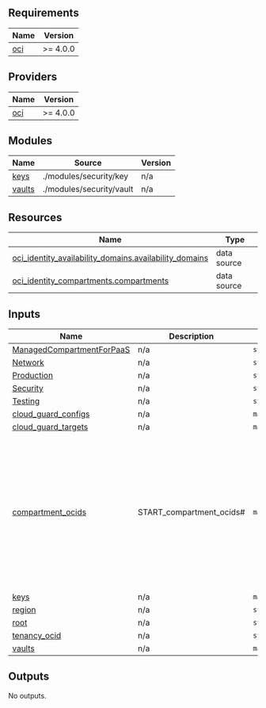 <!-- BEGIN_TF_DOCS -->
## Requirements

| Name | Version |
|------|---------|
| <a name="requirement_oci"></a> [oci](#requirement\_oci) | >= 4.0.0 |

## Providers

| Name | Version |
|------|---------|
| <a name="provider_oci"></a> [oci](#provider\_oci) | >= 4.0.0 |

## Modules

| Name | Source | Version |
|------|--------|---------|
| <a name="module_keys"></a> [keys](#module\_keys) | ./modules/security/key | n/a |
| <a name="module_vaults"></a> [vaults](#module\_vaults) | ./modules/security/vault | n/a |

## Resources

| Name | Type |
|------|------|
| [oci_identity_availability_domains.availability_domains](https://registry.terraform.io/providers/hashicorp/oci/latest/docs/data-sources/identity_availability_domains) | data source |
| [oci_identity_compartments.compartments](https://registry.terraform.io/providers/hashicorp/oci/latest/docs/data-sources/identity_compartments) | data source |

## Inputs

| Name | Description | Type | Default | Required |
|------|-------------|------|---------|:--------:|
| <a name="input_ManagedCompartmentForPaaS"></a> [ManagedCompartmentForPaaS](#input\_ManagedCompartmentForPaaS) | n/a | `string` | `"ocid1.compartment.oc1..aaaaaaaab5bazhbcu3soo5kaexkvmoywm2fttp7yt46qkaxgtpipjmuxjk4q"` | no |
| <a name="input_Network"></a> [Network](#input\_Network) | n/a | `string` | `"ocid1.compartment.oc1..aaaaaaaa4thtq42lwpqo6rcm6undudg3k4h4tgpmlubssgfrya6ysltbdcoq"` | no |
| <a name="input_Production"></a> [Production](#input\_Production) | n/a | `string` | `"ocid1.compartment.oc1..aaaaaaaalasgiuui7qauragkwm5er5mkpy6zkwn2oofw7vaqyc4nxnr3shcq"` | no |
| <a name="input_Security"></a> [Security](#input\_Security) | n/a | `string` | `"ocid1.compartment.oc1..aaaaaaaahxr4u6vp3kytkld6eg2xbtdo235jcqo7ea737fabaolho2hzvcka"` | no |
| <a name="input_Testing"></a> [Testing](#input\_Testing) | n/a | `string` | `"ocid1.compartment.oc1..aaaaaaaayvpal43jdti3azxvfwtbepg2xjsbbx5tromjyziq3lnui64bkcnq"` | no |
| <a name="input_cloud_guard_configs"></a> [cloud\_guard\_configs](#input\_cloud\_guard\_configs) | n/a | `map(any)` | `{}` | no |
| <a name="input_cloud_guard_targets"></a> [cloud\_guard\_targets](#input\_cloud\_guard\_targets) | n/a | `map(any)` | `{}` | no |
| <a name="input_compartment_ocids"></a> [compartment\_ocids](#input\_compartment\_ocids) | START\_compartment\_ocids# | `map(any)` | <pre>{<br>  "ManagedCompartmentForPaaS": "ocid1.compartment.oc1..aaaaaaaab5bazhbcu3soo5kaexkvmoywm2fttp7yt46qkaxgtpipjmuxjk4q",<br>  "Network": "ocid1.compartment.oc1..aaaaaaaa4thtq42lwpqo6rcm6undudg3k4h4tgpmlubssgfrya6ysltbdcoq",<br>  "Production": "ocid1.compartment.oc1..aaaaaaaalasgiuui7qauragkwm5er5mkpy6zkwn2oofw7vaqyc4nxnr3shcq",<br>  "Security": "ocid1.compartment.oc1..aaaaaaaahxr4u6vp3kytkld6eg2xbtdo235jcqo7ea737fabaolho2hzvcka",<br>  "Testing": "ocid1.compartment.oc1..aaaaaaaayvpal43jdti3azxvfwtbepg2xjsbbx5tromjyziq3lnui64bkcnq",<br>  "root": "ocid1.tenancy.oc1..aaaaaaaae42wmdy3jjh3edy5ndzvaseabbrxkh25hjrhdwkle5begqqdjbzq"<br>}</pre> | no |
| <a name="input_keys"></a> [keys](#input\_keys) | n/a | `map(any)` | `{}` | no |
| <a name="input_region"></a> [region](#input\_region) | n/a | `string` | `"us-ashburn-1"` | no |
| <a name="input_root"></a> [root](#input\_root) | n/a | `string` | `"ocid1.tenancy.oc1..aaaaaaaae42wmdy3jjh3edy5ndzvaseabbrxkh25hjrhdwkle5begqqdjbzq"` | no |
| <a name="input_tenancy_ocid"></a> [tenancy\_ocid](#input\_tenancy\_ocid) | n/a | `string` | `"ocid1.tenancy.oc1..aaaaaaaae42wmdy3jjh3edy5ndzvaseabbrxkh25hjrhdwkle5begqqdjbzq"` | no |
| <a name="input_vaults"></a> [vaults](#input\_vaults) | n/a | `map(any)` | `{}` | no |

## Outputs

No outputs.
<!-- END_TF_DOCS -->